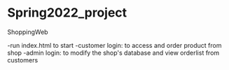 # Spring2022_project
ShoppingWeb

-run index.html to start
-customer login: to access and order product from shop
-admin login: to modify the shop's database and view orderlist from customers
